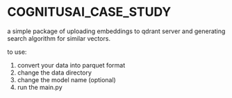 # COGNITUSAI_CASE_STUDY
a simple package of uploading embeddings to qdrant server and generating search algorithm for similar vectors.

to use: 
1. convert your data into parquet format 
2. change the data directory
3. change the model name (optional)
4. run the main.py


